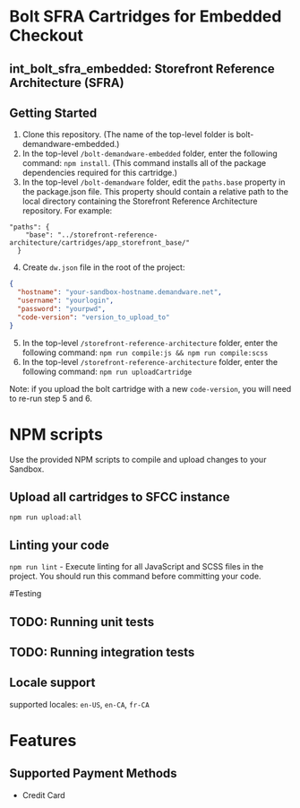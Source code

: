 # Bolt SFRA Cartridges for Embedded Checkout

## int_bolt_sfra_embedded: Storefront Reference Architecture (SFRA)

## Getting Started

1. Clone this repository. (The name of the top-level folder is bolt\-demandware-embedded.)
2. In the top-level `/bolt-demandware-embedded` folder, enter the following command: `npm install`. (This command installs all of the package dependencies required for this cartridge.)
3. In the top-level `/bolt-demandware` folder, edit the `paths.base` property in the package.json file. This property should contain a relative path to the local directory containing the Storefront Reference Architecture repository. For example:

```
"paths": {
    "base": "../storefront-reference-architecture/cartridges/app_storefront_base/"
  }
```

4. Create `dw.json` file in the root of the project:

```json
{
  "hostname": "your-sandbox-hostname.demandware.net",
  "username": "yourlogin",
  "password": "yourpwd",
  "code-version": "version_to_upload_to"
}
```

5. In the top-level `/storefront-reference-architecture` folder, enter the following command: `npm run compile:js && npm run compile:scss`
6. In the top-level `/storefront-reference-architecture` folder, enter the following command: `npm run uploadCartridge`

Note: if you upload the bolt cartridge with a new `code-version`, you will need to re-run step 5 and 6.

# NPM scripts

Use the provided NPM scripts to compile and upload changes to your Sandbox.

## Upload all cartridges to SFCC instance

`npm run upload:all`

## Linting your code

`npm run lint` - Execute linting for all JavaScript and SCSS files in the project. You should run this command before committing your code.

#Testing

## TODO: Running unit tests

## TODO: Running integration tests

## Locale support

supported locales: `en-US`, `en-CA`, `fr-CA`

# Features

## Supported Payment Methods

- Credit Card